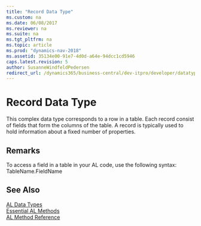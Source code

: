```yaml
---
title: "Record Data Type"
ms.custom: na
ms.date: 06/08/2017
ms.reviewer: na
ms.suite: na
ms.tgt_pltfrm: na
ms.topic: article
ms.prod: "dynamics-nav-2018"
ms.assetid: 35134e00-91e7-4d0d-a64e-94dcc1cd5946
caps.latest.revision: 5
author: SusanneWindfeldPedersen
redirect_url: /dynamics365/business-central/dev-itpro/developer/datatypes/devenv-al-data-types
---
```

# Record Data Type
This complex data type corresponds to a row in a table. Each record consist of fields that form the columns of the table. A record is typically used to hold information about a fixed number of properties.  
  
## Remarks  
 To access a field in a table in your AL code, use the following syntax: TableName.FieldName

## See Also
[AL Data Types](devenv-al-data-types.md)   
[Essential AL Methods](../devenv-essential-al-methods.md)   
[AL Method Reference](../methods/devenv-al-method-reference.md)  